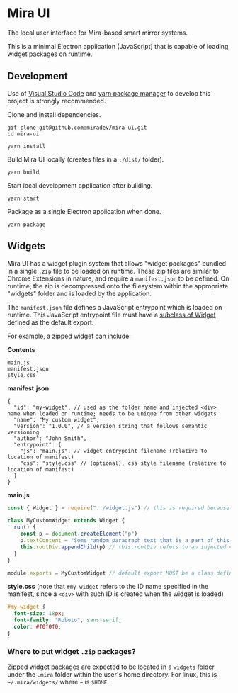 # Mira UI

The local user interface for Mira-based smart mirror systems.

This is a minimal Electron application (JavaScript) that is capable of loading widget packages on runtime.

## Development

Use of [Visual Studio Code](https://code.visualstudio.com/) and [yarn package manager](https://yarnpkg.com/) to develop this project is strongly recommended.

Clone and install dependencies.

```
git clone git@github.com:miradev/mira-ui.git
cd mira-ui

yarn install
```

Build Mira UI locally (creates files in a `./dist/` folder).

```
yarn build
```

Start local development application after building.

```
yarn start
```

Package as a single Electron application when done.

```
yarn package
```

## Widgets

Mira UI has a widget plugin system that allows "widget packages" bundled in a single `.zip` file to be loaded on runtime. These zip files are similar to Chrome Extensions in nature, and require a `manifest.json` to be defined. On runtime, the zip is decompressed onto the filesystem within the appropriate "widgets" folder and is loaded by the application.

The `manifest.json` file defines a JavaScript entrypoint which is loaded on runtime. This JavaScript entrypoint file must have a [subclass of Widget](https://github.com/miradev/mira-ui/blob/master/src/widgets/widget.ts) defined as the default export.

For example, a zipped widget can include:

**Contents**

```
main.js
manifest.json
style.css
```

**manifest.json**

```jsonc
{
  "id": "my-widget", // used as the folder name and injected <div> name when loaded on runtime; needs to be unique from other widgets
  "name": "My custom widget",
  "version": "1.0.0", // a version string that follows semantic versioning
  "author": "John Smith",
  "entrypoint": {
    "js": "main.js", // widget entrypoint filename (relative to location of manifest)
    "css": "style.css" // (optional), css style filename (relative to location of manifest)
  }
}
```

**main.js**

```javascript
const { Widget } = require("../widget.js") // this is required because the widget's .zip package is decompressed and loaded on runtime

class MyCustomWidget extends Widget {
  run() {
    const p = document.createElement("p")
    p.textContent = "Some random paragraph text that is a part of this widget"
    this.rootDiv.appendChild(p) // this.rootDiv refers to an injected <div> associated with the widget. The div's id is set to the id from the manifest.json file
  }
}

module.exports = MyCustomWidget // default export MUST be a class definition that extends / subclasses Widget
```

**style.css** (note that `#my-widget` refers to the ID name specified in the manifest, since a `<div>` with such ID is created when the widget is loaded)

```css
#my-widget {
  font-size: 18px;
  font-family: "Roboto", sans-serif;
  color: #f0f0f0;
}
```

### Where to put widget `.zip` packages?

Zipped widget packages are expected to be located in a `widgets` folder under the `.mira` folder within the user's home directory. For linux, this is `~/.mira/widgets/` where `~` is `$HOME`.
